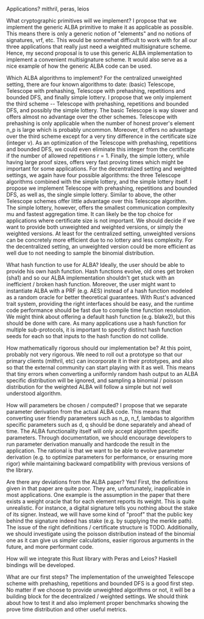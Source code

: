 Applications?
mithril, peras, leios

What cryptographic primitives will we implement?
I propose that we implement the generic ALBA primitive to make it as applicable
as possible.
This means there is only a generic notion of "elements" and no notions of
signatures, vrf, etc.
This would be somewhat difficult to work with for all our three applications
that really just need a weighted multisignature scheme.
Hence, my second proposal is to use this generic ALBA implementation to implement
a convenient multisignature scheme.
It would also serve as a nice example of how the generic ALBA code can be used.

Which ALBA algorithms to implement?
For the centralized unweighted setting, there are four known algorithms to date:
(basic) Telescope, Telescope with prehashing, Telescope with prehashing,
repetitions and bounded DFS, and finally simple lottery.
I propose that we only implement the third scheme -- Telescope with prehashing,
repetitions and bounded DFS, and possibly the simple lottery.
The basic Telescope is way slower and offers almost no advantage over the other
schemes.
Telescope with prehashing is only applicable when the number of honest prover's
element n_p is large which is probably uncommon.
Moreover, it offers no advantage over the third scheme except for a very tiny
difference in the certificate size (integer v).
As an optimization of the Telescope with prehashing, repetitions and bounded
DFS, we could even eliminate this integer from the certificate if the
number of allowed repetitions r = 1.
Finally, the simple lottery, while having large proof sizes, offers very
fast proving times which might be important for some applications.
For the decentralized setting and weighted settings, we again have four
possible algorithms:
the three Telescope algorithms combined with the simple lottery, and the
simple lottery itself.
I propose we implement Telescope with prehashing, repetitions and bounded DFS,
as well as, the single simple lottery.
Similar to above, the other Telescope schemes offer little advantage over this
Telescope algorithm.
The simple lottery, however, offers the smallest communication complexity mu
and fastest aggregation time.
It can likely be the top choice for applications where certificate size is not
important.
We should decide if we want to provide both unweighted and weighted versions, or
simply the weighted versions.
At least for the centralized setting, unweighted versions can be concretely more
efficient due to no lottery and less complexity.
For the decentralized setting, an unweighted version could be more efficient as
well due to not needing to sample the binomial distribution.

What hash function to use for ALBA?
Ideally, the user should be able to provide his own hash function.
Hash functions evolve, old ones get broken (sha1) and so our ALBA implementation
shouldn't get stuck with an inefficient / broken hash function.
Moreover, the user might want to instantiate ALBA with a PRF (e.g. AES) instead
of a hash function modeled as a random oracle for better theoretical guarantees.
With Rust's advanced trait system, providing the right interfaces should be
easy, and the runtime code performance should be fast due to compile time
function resolution.
We might think about offering a default hash function (e.g. blake2), but this
should be done with care.
As many applications use a hash function for multiple sub-protocols, it is
important to specify distinct hash function seeds for each so that inputs to
the hash function do not collide.

How mathematically rigorous should our implementation be?
At this point, probably not very rigorous.
We need to roll out a prototype so that our primary clients (mithril, etc) can
incorporate it in their prototypes, and also so that the external community can
start playing with it as well.
This means that tiny errors when converting a uniformly random hash output to
an ALBA specific distribution will be ignored, and sampling a binomial / poisson
distribution for the weighted ALBA will follow a simple but not well understood
algorithm.

How will parameters be chosen / computed?
I propose that we separate parameter derivation from the actual ALBA code.
This means that converting user friendly parameters such as n_p, n_f, lambdas to
algorithm specific parameters such as d, q should be done separately and ahead
of time.
The ALBA functionality itself will only accept algorithm specific parameters.
Through documentation, we should encourage developers to run parameter
derivation manually and hardcode the result in the application.
The rational is that we want to be able to evolve parameter derivation
(e.g. to optimize parameters for performance, or ensuring more rigor) while
maintaining backward compatibility with previous versions of the library.

Are there any deviations from the ALBA paper?
Yes!
First, the definitions given in that paper are quite poor.
They are, unfortunately, inapplicable in most applications.
One example is the assumption in the paper that there exists a weight oracle
that for each element reports its weight.
This is quite unrealistic.
For instance, a digital signature tells you nothing about the stake of its signer.
Instead, we will have some kind of "proof" that the public key behind the
signature indeed has stake (e.g. by supplying the merkle path).
The issue of the right definitions / certificate structure is TODO.
Additionally, we should investigate using the poisson distribution instead of
the binomial one as it can give us simpler calculations, easier rigorous
arguments in the future, and more performant code.

How will we integrate this Rust library with Peras and Leios?
Haskell bindings will be developed.

What are our first steps?
The implementation of the unweighted Telescope scheme with prehashing,
repetitions and bounded DFS is a good first step.
No matter if we choose to provide unweighted algorithms or not, it will be
a building block for the decentralized / weighted settings.
We should think about how to test it and also implement proper benchmarks
showing the prove time distribution and other useful metrics.
